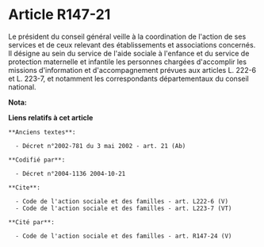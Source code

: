 # Article R147-21

Le président du conseil général veille à la coordination de l'action de ses services et de ceux relevant des établissements
et associations concernés. Il désigne au sein du service de l'aide sociale à l'enfance et du service de protection maternelle
et infantile les personnes chargées d'accomplir les missions d'information et d'accompagnement prévues aux articles L. 222-6
et L. 223-7, et notamment les correspondants départementaux du conseil national.

**Nota:**



**Liens relatifs à cet article**

	**Anciens textes**:

	  - Décret n°2002-781 du 3 mai 2002 - art. 21 (Ab)

	**Codifié par**:

	  - Décret n°2004-1136 2004-10-21

	**Cite**:

	  - Code de l'action sociale et des familles - art. L222-6 (V)
	  - Code de l'action sociale et des familles - art. L223-7 (VT)

	**Cité par**:

	  - Code de l'action sociale et des familles - art. R147-24 (V)
